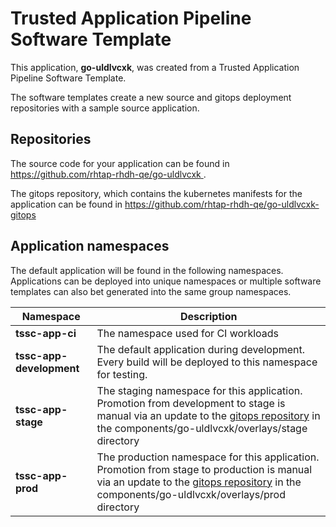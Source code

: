 # Trusted Application Pipeline Software Template

This application, **go-uldlvcxk**, was created from a Trusted Application Pipeline Software Template.

The software templates create a new source and gitops deployment repositories with a sample source application. 

## Repositories

The source code for your application can be found in [https://github.com/rhtap-rhdh-qe/go-uldlvcxk ](https://github.com/rhtap-rhdh-qe/go-uldlvcxk ).
 
The gitops repository, which contains the kubernetes manifests for the application can be found in 
[https://github.com/rhtap-rhdh-qe/go-uldlvcxk-gitops ](https://github.com/rhtap-rhdh-qe/go-uldlvcxk-gitops ) 

## Application namespaces 

The default application will be found in the following namespaces. Applications can be deployed into unique namespaces or multiple software templates can also bet generated into the same group namespaces.  

|  Namespace   |  Description   |  
| -------- | -------- |
| **tssc-app-ci** | The namespace used for CI workloads |
| **tssc-app-development** | The default application during development. Every build will be deployed to this namespace for testing. |
| **tssc-app-stage** | The staging namespace for this application. Promotion from development to stage is manual via an update to the [gitops repository](https://github.com/rhtap-rhdh-qe/go-uldlvcxk-gitops ) in the components/go-uldlvcxk/overlays/stage directory |
| **tssc-app-prod** | The production namespace for this application. Promotion from stage to production is manual via an update to the [gitops repository](https://github.com/rhtap-rhdh-qe/go-uldlvcxk-gitops ) in the components/go-uldlvcxk/overlays/prod directory |